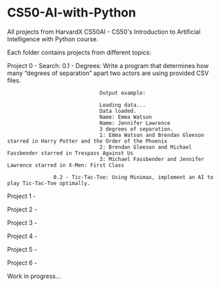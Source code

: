 # CS50-AI-with-Python
All projects from HarvardX CS50AI - CS50's Introduction to Artificial Intelligence with Python course.

Each folder contains projects from different topics:

Project 0 - Search:
                   0.1 - Degrees: Write a program that determines how many “degrees of separation” apart two actors are using provided CSV files.
                   
                                  Output example:
                                  
                                  Loading data...
                                  Data loaded.
                                  Name: Emma Watson
                                  Name: Jennifer Lawrence
                                  3 degrees of separation.
                                  1: Emma Watson and Brendan Gleeson starred in Harry Potter and the Order of the Phoenix
                                  2: Brendan Gleeson and Michael Fassbender starred in Trespass Against Us
                                  3: Michael Fassbender and Jennifer Lawrence starred in X-Men: First Class
                                  
                   0.2 - Tic-Tac-Toe: Using Minimax, implement an AI to play Tic-Tac-Toe optimally.

Project 1 -

Project 2 -

Project 3 -

Project 4 -

Project 5 -

Project 6 -


Work in progress...
